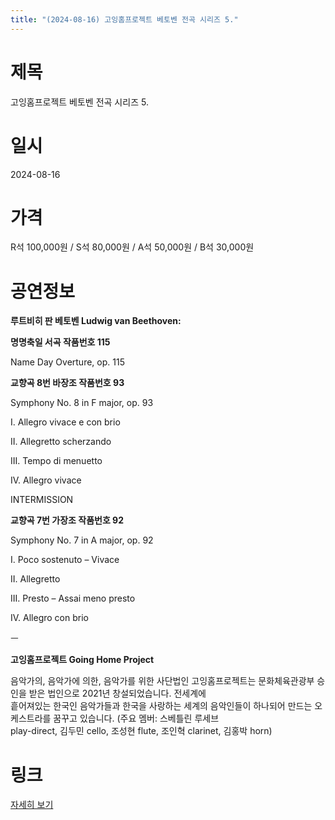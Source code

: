 ```yaml
---
title: "(2024-08-16) 고잉홈프로젝트 베토벤 전곡 시리즈 5."
---
```


# 제목
고잉홈프로젝트 베토벤 전곡 시리즈 5.

# 일시
2024-08-16

# 가격
R석 100,000원 / S석 80,000원 / A석 50,000원 / B석 30,000원

# 공연정보
    
    
**루트비히 판 베토벤 Ludwig van Beethoven:**  
  
    
  
    
  
**명명축일 서곡 작품번호 115**  
  
Name Day Overture, op. 115  
  
    
  
    
  
**교향곡 8번 바장조 작품번호 93**  
  
Symphony No. 8 in F major, op. 93  
  
    
  
I. Allegro vivace e con brio  
  
II. Allegretto scherzando  
  
III. Tempo di menuetto  
  
IV. Allegro vivace  
  
    
  
    
  
    
  
INTERMISSION  
  
    
  
    
  
    
  
**교향곡 7번 가장조 작품번호 92**  
  
Symphony No. 7 in A major, op. 92  
  
    
  
I. Poco sostenuto – Vivace  
  
II. Allegretto  
  
III. Presto – Assai meno presto  
  
IV. Allegro con brio    
    
    
    
ㅡ  
  
**고잉홈프로젝트 Going Home Project**  
  
    
  
음악가의, 음악가에 의한, 음악가를 위한 사단법인 고잉홈프로젝트는 문화체육관광부 승인을 받은 법인으로 2021년 창설되었습니다. 전세계에  
흩어져있는 한국인 음악가들과 한국을 사랑하는 세계의 음악인들이 하나되어 만드는 오케스트라를 꿈꾸고 있습니다. (주요 멤버: 스베틀린 루세브  
play-direct, 김두민 cello, 조성현 flute, 조인혁 clarinet, 김홍박 horn)  
  


# 링크
[자세히 보기](https://www.sac.or.kr/site/main/show/show_view?SN=60797 "https://www.sac.or.kr/site/main/show/show_view?SN=60797")
